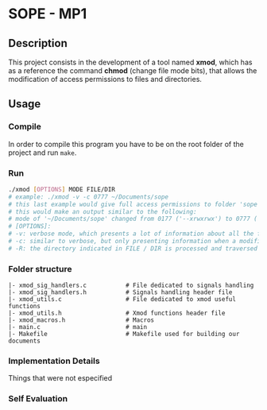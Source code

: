 # SOPE - MP1

## Description

This project consists in the development of a tool named **xmod**, which has as a reference the command **chmod** (change file mode bits), that allows the modification of access permissions to files and directories.  

## Usage

### Compile

In order to compile this program you have to be on the root folder of the project and run `make`.

### Run

```bash
./xmod [OPTIONS] MODE FILE/DIR
# example: ./xmod -v -c 0777 ~/Documents/sope
# this last example would give full access permissions to folder 'sope'
# this would make an output similar to the following:
# mode of '~/Documents/sope' changed from 0177 ('--xrwxrwx') to 0777 ('rwxrwxrwx')
# [OPTIONS]:
# -v: verbose mode, which presents a lot of information about all the files found;
# -c: similar to verbose, but only presenting information when a modification is made;
# -R: the directory indicated in FILE / DIR is processed and traversed recursively, processing the entire directory tree below. 
```

### Folder structure

```
|- xmod_sig_handlers.c           # File dedicated to signals handling
|- xmod_sig_handlers.h           # Signals handling header file
|- xmod_utils.c                  # File dedicated to xmod useful functions
|- xmod_utils.h                  # Xmod functions header file
|- xmod_macros.h                 # Macros 
|- main.c                        # main
|- Makefile                      # Makefile used for building our documents
```

### Implementation Details

Things that were not especified 

### Self Evaluation

